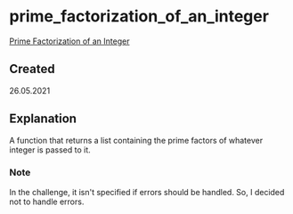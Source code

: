 # prime_factorization_of_an_integer
[Prime Factorization of an Integer](https://edabit.com/challenge/8vBvgJMc2uQJpD6d7)

## Created
26.05.2021

## Explanation
A function that returns a list containing the prime factors of whatever integer is passed to it.

### Note
In the challenge, it isn't specified if errors should be handled. So, I decided not to handle errors.
